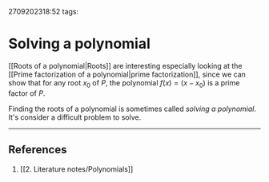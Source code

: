 2709202318:52
tags: 
# Solving a polynomial

[[Roots of a polynomial|Roots]] are interesting especially looking at the [[Prime factorization of a polynomial|prime factorization]], since we can show that for any root $x_0$ of $P$, the polynomial $f(x)=(x-x_0)$ is a prime factor of $P$.

Finding the roots of a polynomial is sometimes called *solving a polynomial*. It's consider a difficult problem to solve.

---
## References
1. [[2. Literature notes/Polynomials]]